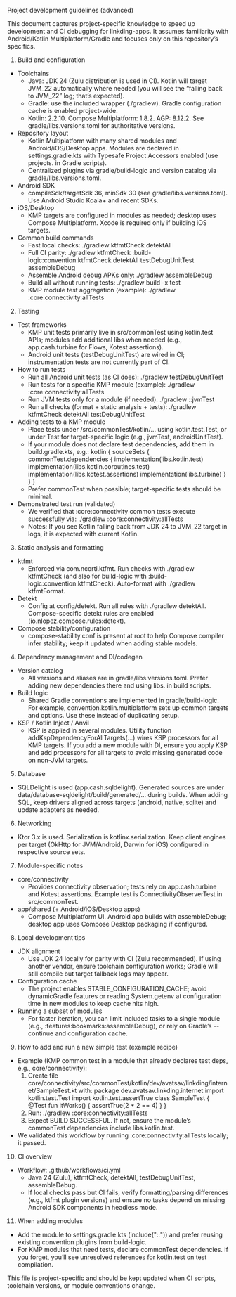 Project development guidelines (advanced)

This document captures project-specific knowledge to speed up development and CI debugging for linkding-apps. It assumes familiarity with Android/Kotlin Multiplatform/Gradle and focuses only on this repository’s specifics.

1) Build and configuration

- Toolchains
  - Java: JDK 24 (Zulu distribution is used in CI). Kotlin will target JVM_22 automatically where needed (you will see the “falling back to JVM_22” log; that’s expected).
  - Gradle: use the included wrapper (./gradlew). Gradle configuration cache is enabled project-wide.
  - Kotlin: 2.2.10. Compose Multiplatform: 1.8.2. AGP: 8.12.2. See gradle/libs.versions.toml for authoritative versions.
- Repository layout
  - Kotlin Multiplatform with many shared modules and Android/iOS/Desktop apps. Modules are declared in settings.gradle.kts with Typesafe Project Accessors enabled (use projects.<path> in Gradle scripts).
  - Centralized plugins via gradle/build-logic and version catalog via gradle/libs.versions.toml.
- Android SDK
  - compileSdk/targetSdk 36, minSdk 30 (see gradle/libs.versions.toml). Use Android Studio Koala+ and recent SDKs.
- iOS/Desktop
  - KMP targets are configured in modules as needed; desktop uses Compose Multiplatform. Xcode is required only if building iOS targets.
- Common build commands
  - Fast local checks: ./gradlew ktfmtCheck detektAll
  - Full CI parity: ./gradlew ktfmtCheck :build-logic:convention:ktfmtCheck detektAll testDebugUnitTest assembleDebug
  - Assemble Android debug APKs only: ./gradlew assembleDebug
  - Build all without running tests: ./gradlew build -x test
  - KMP module test aggregation (example): ./gradlew :core:connectivity:allTests

2) Testing

- Test frameworks
  - KMP unit tests primarily live in src/commonTest using kotlin.test APIs; modules add additional libs when needed (e.g., app.cash.turbine for Flows, Kotest assertions).
  - Android unit tests (testDebugUnitTest) are wired in CI; instrumentation tests are not currently part of CI.
- How to run tests
  - Run all Android unit tests (as CI does): ./gradlew testDebugUnitTest
  - Run tests for a specific KMP module (example): ./gradlew :core:connectivity:allTests
  - Run JVM tests only for a module (if needed): ./gradlew :<module>:jvmTest
  - Run all checks (format + static analysis + tests): ./gradlew ktfmtCheck detektAll testDebugUnitTest
- Adding tests to a KMP module
  - Place tests under <module>/src/commonTest/kotlin/... using kotlin.test.Test, or under <target>Test for target-specific logic (e.g., jvmTest, androidUnitTest).
  - If your module does not declare test dependencies, add them in build.gradle.kts, e.g.:
    kotlin {
      sourceSets {
        commonTest.dependencies {
          implementation(libs.kotlin.test)
          implementation(libs.kotlin.coroutines.test)
          implementation(libs.kotest.assertions)
          implementation(libs.turbine)
        }
      }
    }
  - Prefer commonTest when possible; target-specific tests should be minimal.
- Demonstrated test run (validated)
  - We verified that :core:connectivity common tests execute successfully via:
    ./gradlew :core:connectivity:allTests
  - Notes: If you see Kotlin falling back from JDK 24 to JVM_22 target in logs, it is expected with current Kotlin.

3) Static analysis and formatting

- ktfmt
  - Enforced via com.ncorti.ktfmt. Run checks with ./gradlew ktfmtCheck (and also for build-logic with :build-logic:convention:ktfmtCheck). Auto-format with ./gradlew ktfmtFormat.
- Detekt
  - Config at config/detekt. Run all rules with ./gradlew detektAll. Compose-specific detekt rules are enabled (io.nlopez.compose.rules:detekt).
- Compose stability/configuration
  - compose-stability.conf is present at root to help Compose compiler infer stability; keep it updated when adding stable models.

4) Dependency management and DI/codegen

- Version catalog
  - All versions and aliases are in gradle/libs.versions.toml. Prefer adding new dependencies there and using libs.<alias> in build scripts.
- Build logic
  - Shared Gradle conventions are implemented in gradle/build-logic. For example, convention.kotlin.multiplatform sets up common targets and options. Use these instead of duplicating setup.
- KSP / Kotlin Inject / Anvil
  - KSP is applied in several modules. Utility function addKspDependencyForAllTargets(...) wires KSP processors for all KMP targets. If you add a new module with DI, ensure you apply KSP and add processors for all targets to avoid missing generated code on non-JVM targets.

5) Database

- SQLDelight is used (app.cash.sqldelight). Generated sources are under data/database-sqldelight/build/generated/... during builds. When adding SQL, keep drivers aligned across targets (android, native, sqlite) and update adapters as needed.

6) Networking

- Ktor 3.x is used. Serialization is kotlinx.serialization. Keep client engines per target (OkHttp for JVM/Android, Darwin for iOS) configured in respective source sets.

7) Module-specific notes

- core/connectivity
  - Provides connectivity observation; tests rely on app.cash.turbine and Kotest assertions. Example test is ConnectivityObserverTest in src/commonTest.
- app/shared (+ Android/iOS/Desktop apps)
  - Compose Multiplatform UI. Android app builds with assembleDebug; desktop app uses Compose Desktop packaging if configured.

8) Local development tips

- JDK alignment
  - Use JDK 24 locally for parity with CI (Zulu recommended). If using another vendor, ensure toolchain configuration works; Gradle will still compile but target fallback logs may appear.
- Configuration cache
  - The project enables STABLE_CONFIGURATION_CACHE; avoid dynamicGradle features or reading System.getenv at configuration time in new modules to keep cache hits high.
- Running a subset of modules
  - For faster iteration, you can limit included tasks to a single module (e.g., :features:bookmarks:assembleDebug), or rely on Gradle’s --continue and configuration cache.

9) How to add and run a new simple test (example recipe)

- Example (KMP common test in a module that already declares test deps, e.g., core/connectivity):
  1) Create file core/connectivity/src/commonTest/kotlin/dev/avatsav/linkding/internet/SampleTest.kt with:
     package dev.avatsav.linkding.internet
     import kotlin.test.Test
     import kotlin.test.assertTrue
     class SampleTest { @Test fun itWorks() { assertTrue(2 * 2 == 4) } }
  2) Run: ./gradlew :core:connectivity:allTests
  3) Expect BUILD SUCCESSFUL. If not, ensure the module’s commonTest dependencies include libs.kotlin.test.
- We validated this workflow by running :core:connectivity:allTests locally; it passed.

10) CI overview

- Workflow: .github/workflows/ci.yml
  - Java 24 (Zulu), ktfmtCheck, detektAll, testDebugUnitTest, assembleDebug.
  - If local checks pass but CI fails, verify formatting/parsing differences (e.g., ktfmt plugin versions) and ensure no tasks depend on missing Android SDK components in headless mode.

11) When adding modules

- Add the module to settings.gradle.kts (include("::<path>")) and prefer reusing existing convention plugins from build-logic.
- For KMP modules that need tests, declare commonTest dependencies. If you forget, you’ll see unresolved references for kotlin.test on test compilation.

This file is project-specific and should be kept updated when CI scripts, toolchain versions, or module conventions change.
